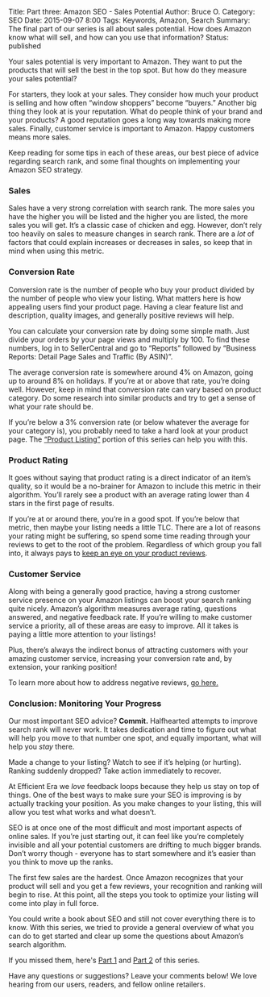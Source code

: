 Title: Part three: Amazon SEO - Sales Potential
Author: Bruce O.
Category: SEO
Date: 2015-09-07 8:00
Tags: Keywords, Amazon, Search
Summary: The final part of our series is all about sales potential. How does Amazon know what will sell, and how can you use that information?
Status: published

Your sales potential is very important to Amazon. They want to put the products that will sell the best in the top spot. But how do they measure your sales potential?

For starters, they look at your sales. They consider how much your product is selling and how often “window shoppers” become “buyers.” Another big thing they look at is your reputation. What do people think of your brand and your products? A good reputation goes a long way towards making more sales. Finally, customer service is important to Amazon. Happy customers means more sales.

Keep reading for some tips in each of these areas, our best piece of advice regarding search rank, and some final thoughts on implementing your Amazon SEO strategy. 

### Sales

Sales have a very strong correlation with search rank. The more sales you have the higher you will be listed and the higher you are listed, the more sales you will get. It’s a classic case of chicken and egg. However, don’t rely too heavily on sales to measure changes in search rank. There are a *lot* of factors that could explain increases or decreases in sales, so keep that in mind when using this metric. 

### Conversion Rate

Conversion rate is the number of people who buy your product divided by the number of people who view your listing. What matters here is how appealing users find your product page. Having a clear feature list and description, quality images, and generally positive reviews will help. 

You can calculate your conversion rate by doing some simple math. Just divide your orders by your page views and multiply by 100. To find these numbers, log in to SellerCentral and go to “Reports” followed by “Business Reports: Detail Page Sales and Traffic (By ASIN)”. 

The average conversion rate is somewhere around 4% on Amazon, going up to around 8% on holidays. If you’re at or above that rate, you’re doing well. However, keep in mind that conversion rate can vary based on product category. Do some research into similar products and try to get a sense of what your rate should be.

If you’re below a 3% conversion rate (or below whatever the average for your category is), you probably need to take a hard look at your product page. The [“Product Listing”](https://efficientera.com/blog/2015/08/part-two-amazon-seo-product-listing.html) portion of this series can help you with this. 

### Product Rating

It goes without saying that product rating is a direct indicator of an item’s quality, so it would be a no-brainer for Amazon to include this metric in their algorithm. You’ll rarely see a product with an average rating lower than 4 stars in the first page of results. 

If you’re at or around there, you’re in a good spot. If you’re below that metric, then maybe your listing needs a little TLC. There are a lot of reasons your rating might be suffering, so spend some time reading through your reviews to get to the root of the problem. Regardless of which group you fall into, it always pays to [keep an eye on your product reviews](https://efficientera.com/blog/2015/08/start-paying-attention-to-your-amazon-reviews.html).

### Customer Service

Along with being a generally good practice, having a strong customer service presence on your Amazon listings can boost your search ranking quite nicely. Amazon’s algorithm measures average rating, questions answered, and negative feedback rate. If you’re willing to make customer service a priority, all of these areas are easy to improve. All it takes is paying a little more attention to your listings! 

Plus, there’s always the indirect bonus of attracting customers with your amazing customer service, increasing your conversion rate and, by extension, your ranking position!

To learn more about how to address negative reviews, [go here.](https://efficientera.com/blog/2015/08/3-steps-to-changing-a-negative-amazon-review.html)

### Conclusion: Monitoring Your Progress

Our most important SEO advice? **Commit.** Halfhearted attempts to improve search rank will never work. It takes dedication and time to figure out what will help you move to that number one spot, and equally important, what will help you *stay* there.

Made a change to your listing? Watch to see if it’s helping (or hurting). Ranking suddenly dropped? Take action immediately to recover. 

At Efficient Era we *love* feedback loops because they help us stay on top of things. One of the best ways to make sure your SEO is improving is by actually tracking your position. As you make changes to your listing, this will allow you test what works and what doesn’t.

SEO is at once one of the most difficult and most important aspects of online sales. If you’re just starting out, it can feel like you’re completely invisible and all your potential customers are drifting to much bigger brands. Don’t worry though - everyone has to start somewhere and it’s easier than you think to move up the ranks.

The first few sales are the hardest. Once Amazon recognizes that your product will sell and you get a few reviews, your recognition and ranking will begin to rise. At this point, all the steps you took to optimize your listing will come into play in full force. 

You could write a book about SEO and still not cover everything there is to know. With this series, we tried to provide a general overview of what you can do to get started and clear up some the questions about Amazon’s search algorithm.  

If you missed them, here's [Part 1](https://efficientera.com/blog/2015/08/part-one-amazon-seo-getting-started.html) and [Part 2](https://efficientera.com/blog/2015/08/part-two-amazon-seo-product-listing.html) of this series. 

Have any questions or suggestions? Leave your comments below! We love hearing from our users, readers, and fellow online retailers.
